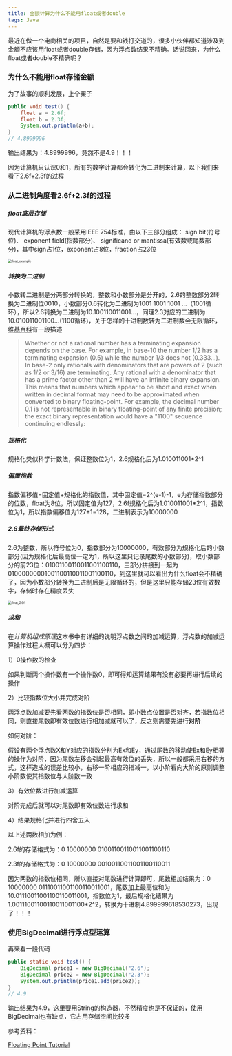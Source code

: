 ```yaml
---
title: 金额计算为什么不能用float或者double
tags: Java 
---
```


最近在做一个电商相关的项目，自然是要和钱打交道的，很多小伙伴都知道涉及到金额不应该用float或者double存储，因为浮点数结果不精确。话说回来，为什么float或者double不精确呢？

### 为什么不能用float存储金额

为了故事的顺利发展，上个栗子

```java
public void test() {
  	float a = 2.6f;
  	float b = 2.3f;
  	System.out.println(a+b);
}
// 4.8999996
```

输出结果为：4.8999996，竟然不是4.9！！！

因为计算机只认识0和1，所有的数字计算都会转化为二进制来计算，以下我们来看下2.6f+2.3f的过程

### 从二进制角度看2.6f+2.3f的过程

##### float底层存储

现代计算机的浮点数一般采用IEEE 754标准，由以下三部分组成： sign bit(符号位)、 exponent field(指数部分)、 significand or mantissa(有效数或尾数部分)，其中sign占1位，exponent占8位，fraction占23位

<img src="https://moonto.org/assets/images/java/float_example.png" alt="float_example" style="zoom:50%;" />



##### 转换为二进制

小数转二进制是分两部分转换的，整数和小数部分是分开的，2.6的整数部分2转换为二进制位0010，小数部分0.6转化为二进制为1001 1001 1001 ...（1001循环），所以2.6转换为二进制为10.100110011001...，同理2.3对应的二进制为10.010011001100...(1100循环)，关于怎样的十进制数转为二进制数会无限循环，[维基百科](https://en.wikipedia.org/wiki/Floating-point_arithmetic)有一段描述

> Whether or not a rational number has a terminating expansion depends on the base. For example, in base-10 the number 1/2 has a terminating expansion (0.5) while the number 1/3 does not (0.333...). In base-2 only rationals with denominators that are powers of 2 (such as 1/2 or 3/16) are terminating. Any rational with a denominator that has a prime factor other than 2 will have an infinite binary expansion. This means that numbers which appear to be short and exact when written in decimal format may need to be approximated when converted to binary floating-point. For example, the decimal number 0.1 is not representable in binary floating-point of any finite precision; the exact binary representation would have a "1100" sequence continuing endlessly:

##### 规格化

规格化类似科学计数法，保证整数位为1，2.6规格化后为1.010011001*2^1

##### 偏置指数

指数偏移值=固定值+规格化的指数值，其中固定值=2^(e-1)-1，e为存储指数部分的位数，float为8位，所以固定值为127，2.6f规格化后为1.010011001*2^1，指数位为1，所以指数偏移值为127+1=128，二进制表示为10000000

##### 2.6最终存储形式

2.6为整数，所以符号位为0，指数部分为10000000，有效部分为规格化后的小数部分(因为规格化后最高位一定为1，所以这里只记录尾数的小数部分)，取小数部分的前23位：01001100110011001100110，三部分拼接到一起为01000000001001100110011001100110，到这里就可以看出为什么float会不精确了，因为小数部分转换为二进制后是无限循环的，但是这里只能存储23位有效数字，存储时存在精度丢失

<img src="https://moonto.org/assets/images/java/float-2.6.png" alt="float_2.6f" style="zoom:50%;" />

##### 求和

在*计算机组成原理*这本书中有详细的说明浮点数之间的加减运算，浮点数的加减运算操作过程大概可以分为四步：

1）0操作数的检查

如果判断两个操作数有一个操作数0，即可得知运算结果有没有必要再进行后续的操作

2）比较指数位大小并完成对阶

两浮点数加减要先看两数的指数位是否相同，即小数点位置是否对齐，若指数位相同，则直接尾数即有效位数进行相加减就可以了，反之则需要先进行**对阶**

如何对阶：

假设有两个浮点数X和Y对应的指数分别为Ex和Ey，通过尾数的移动使Ex和Ey相等的操作为对阶，因为尾数左移会引起最高有效位的丢失，所以一般都采用右移的方式，这样造成的误差比较小，右移一阶相应的指减一，以小阶看向大阶的原则调整小阶数使其指数位与大阶数一致

3）有效位数进行加减运算

对阶完成后就可以对尾数即有效位数进行求和

4）结果规格化并进行四舍五入

以上述两数相加为例：

2.6f的存储格式为：0  10000000  01001100110011001100110

2.3f的存储格式为：0  10000000  00100110011001100110011

因为两数的指数位相同，所以直接对尾数进行计算即可，尾数相加结果为：0 10000000 01110011001100110011001，尾数加上最高位和为10.01110011001100110011001，指数位为1，最后规格化结果为1.00111001100110011001100*2^2，转换为十进制4.899999618530273，出现了！！！

### 使用BigDecimal进行浮点型运算

再来看一段代码

```java
public static void test() {
    BigDecimal price1 = new BigDecimal("2.6");
    BigDecimal price2 = new BigDecimal("2.3");
    System.out.println(price1.add(price2));
}
// 4.9
```

输出结果为4.9，这里要用String的构造器，不然精度也是不保证的，使用BigDecimal也有缺点，它占用存储空间比较多





参考资料：

[Floating Point Tutorial](https://www.rfwireless-world.com/Tutorials/floating-point-tutorial.html)

